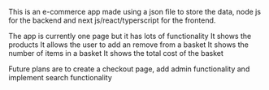 This is an e-commerce app made using a json file to store the data, node js for the backend and next js/react/typerscript for the frontend.

The app is currently one page but it has lots of functionality
It shows the products
It allows the user to add an remove from a basket
It shows the number of items in a basket
It shows the total cost of the basket

Future plans are to create a checkout page, add admin functionality and implement search functionality
